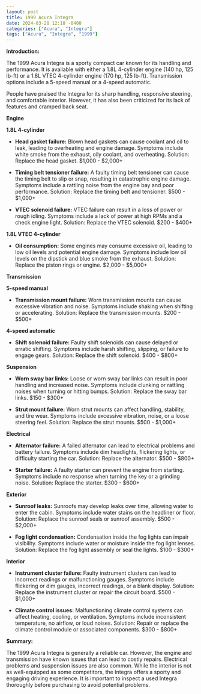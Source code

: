 ```yaml
---
layout: post
title: 1999 Acura Integra
date: 2024-03-28 12:18 -0400
categories: ["Acura", "Integra"]
tags: ["Acura", "Integra", "1999"]
---
```

**Introduction:**

The 1999 Acura Integra is a sporty compact car known for its handling and performance. It is available with either a 1.8L 4-cylinder engine (140 hp, 125 lb-ft) or a 1.8L VTEC 4-cylinder engine (170 hp, 125 lb-ft). Transmission options include a 5-speed manual or a 4-speed automatic.

People have praised the Integra for its sharp handling, responsive steering, and comfortable interior. However, it has also been criticized for its lack of features and cramped back seat.

**Engine**

**1.8L 4-cylinder**

* **Head gasket failure:** Blown head gaskets can cause coolant and oil to leak, leading to overheating and engine damage. Symptoms include white smoke from the exhaust, oily coolant, and overheating. Solution: Replace the head gasket. $1,000 - $2,000+

* **Timing belt tensioner failure:** A faulty timing belt tensioner can cause the timing belt to slip or snap, resulting in catastrophic engine damage. Symptoms include a rattling noise from the engine bay and poor performance. Solution: Replace the timing belt and tensioner. $500 - $1,000+

* **VTEC solenoid failure:** VTEC failure can result in a loss of power or rough idling. Symptoms include a lack of power at high RPMs and a check engine light. Solution: Replace the VTEC solenoid. $200 - $400+

**1.8L VTEC 4-cylinder**

* **Oil consumption:** Some engines may consume excessive oil, leading to low oil levels and potential engine damage. Symptoms include low oil levels on the dipstick and blue smoke from the exhaust. Solution: Replace the piston rings or engine. $2,000 - $5,000+

**Transmission**

**5-speed manual**

* **Transmission mount failure:** Worn transmission mounts can cause excessive vibration and noise. Symptoms include shaking when shifting or accelerating. Solution: Replace the transmission mounts. $200 - $500+

**4-speed automatic**

* **Shift solenoid failure:** Faulty shift solenoids can cause delayed or erratic shifting. Symptoms include harsh shifting, slipping, or failure to engage gears. Solution: Replace the shift solenoid. $400 - $800+

**Suspension**

* **Worn sway bar links:** Loose or worn sway bar links can result in poor handling and increased noise. Symptoms include clunking or rattling noises when turning or hitting bumps. Solution: Replace the sway bar links. $150 - $300+

* **Strut mount failure:** Worn strut mounts can affect handling, stability, and tire wear. Symptoms include excessive vibration, noise, or a loose steering feel. Solution: Replace the strut mounts. $500 - $1,000+

**Electrical**

* **Alternator failure:** A failed alternator can lead to electrical problems and battery failure. Symptoms include dim headlights, flickering lights, or difficulty starting the car. Solution: Replace the alternator. $500 - $800+

* **Starter failure:** A faulty starter can prevent the engine from starting. Symptoms include no response when turning the key or a grinding noise. Solution: Replace the starter. $300 - $600+

**Exterior**

* **Sunroof leaks:** Sunroofs may develop leaks over time, allowing water to enter the cabin. Symptoms include water stains on the headliner or floor. Solution: Replace the sunroof seals or sunroof assembly. $500 - $2,000+

* **Fog light condensation:** Condensation inside the fog lights can impair visibility. Symptoms include water or moisture inside the fog light lenses. Solution: Replace the fog light assembly or seal the lights. $100 - $300+

**Interior**

* **Instrument cluster failure:** Faulty instrument clusters can lead to incorrect readings or malfunctioning gauges. Symptoms include flickering or dim gauges, incorrect readings, or a blank display. Solution: Replace the instrument cluster or repair the circuit board. $500 - $1,000+

* **Climate control issues:** Malfunctioning climate control systems can affect heating, cooling, or ventilation. Symptoms include inconsistent temperature, no airflow, or loud noises. Solution: Repair or replace the climate control module or associated components. $300 - $800+

**Summary:**

The 1999 Acura Integra is generally a reliable car. However, the engine and transmission have known issues that can lead to costly repairs. Electrical problems and suspension issues are also common. While the interior is not as well-equipped as some competitors, the Integra offers a sporty and engaging driving experience. It is important to inspect a used Integra thoroughly before purchasing to avoid potential problems.
